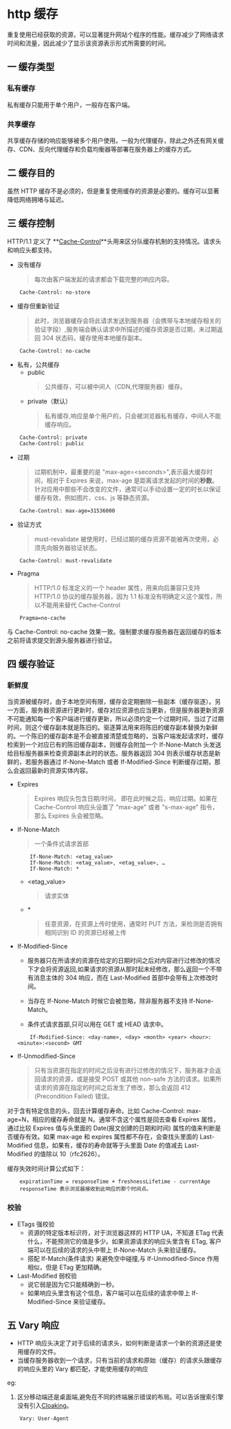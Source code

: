 # http 缓存

重复使用已经获取的资源，可以显著提升网站个程序的性能。缓存减少了网络请求时间和流量，因此减少了显示该资源表示形式所需要的时间。

## 一 缓存类型

### 私有缓存

私有缓存只能用于单个用户，一般存在客户端。

### 共享缓存

共享缓存存储的响应能够被多个用户使用。一般为代理缓存，除此之外还有网关缓存、CDN、反向代理缓存和负载均衡器等部署在服务器上的缓存方式。

## 二 缓存目的

虽然 HTTP 缓存不是必须的，但是重复使用缓存的资源是必要的。缓存可以显著降低网络拥堵与延迟。

## 三 缓存控制

HTTP/1.1 定义了 **[Cache-Control](https://developer.mozilla.org/zh-CN/docs/Web/HTTP/Headers/Cache-Control)**头用来区分队缓存机制的支持情况。请求头和响应头都支持。

-   没有缓存
    > 每次由客户端发起的请求都会下载完整的响应内容。

```
    Cache-Control: no-store
```

-   缓存但重新验证
    > 此时，浏览器缓存会将此请求发送到服务器（会携带与本地缓存相关的验证字段）,服务端会确认请求中所描述的缓存资源是否过期，未过期返回 304 状态码，缓存使用本地缓存副本。

```
    Cache-Control: no-cache
```

-   私有，公共缓存
    -   public
        > 公共缓存，可以被中间人（CDN,代理服务器）缓存。
    -   private（默认）
        > 私有缓存,响应是单个用户的，只会被浏览器私有缓存，中间人不能缓存响应。

```
    Cache-Control: private
    Cache-Control: public
```

-   过期
    > 过期机制中，最重要的是 "max-age=\<seconds>",表示最大缓存时间，相对于 Expires 来说，max-age 是距离请求发起的时间的**秒数**。针对应用中那些不会改变的文件，通常可以手动设置一定的时长以保证缓存有效，例如图片、css、js 等静态资源。

```
    Cache-Control: max-age=31536000
```

-   验证方式
    > must-revalidate 被使用时，已经过期的缓存资源不能被再次使用，必须先向服务器验证状态。

```
    Cache-Control: must-revalidate
```

-   Pragma
    > HTTP/1.0 标准定义的一个 header 属性，用来向后兼容只支持 HTTP/1.0 协议的缓存服务器，因为 1.1 标准没有明确定义这个属性，所以不能用来替代 Cache-Control

```
    Pragma=no-cache
```

与 Cache-Control: no-cache 效果一致。强制要求缓存服务器在返回缓存的版本之前将请求提交到源头服务器进行验证。

## 四 缓存验证

### 新鲜度

当资源被缓存时，由于本地空间有限，缓存会定期删除一些副本（缓存驱逐）。另一方面，服务器资源进行更新时，缓存对应资源也应当更新，但是服务器更新资源不可能通知每一个客户端进行缓存更新，所以必须约定一个过期时间，当过了过期时间，则这个缓存副本就是陈旧的。驱逐算法用来将陈旧的缓存副本替换为新鲜的。一个陈旧的缓存副本是不会被直接清楚或忽略的，当客户端发起请求时，缓存检索到一个对应已有的陈旧缓存副本，则缓存会附加一个 If-None-Match 头发送给目标服务器来检查资源副本此时的状态。服务器返回 304 则表示缓存状态是新鲜的，若服务器通过 If-None-Match 或者 If-Modified-Since 判断缓存过期，那么会返回最新的资源实体内容。

-   Expires
    > Expires 响应头包含日期/时间， 即在此时候之后，响应过期。如果在 Cache-Control 响应头设置了 "max-age" 或者 "s-max-age" 指令，那么 Expires 头会被忽略。
-   If-None-Match
    > 一个条件式请求首部
    ```
        If-None-Match: <etag_value>
        If-None-Match: <etag_value>, <etag_value>, …
        If-None-Match: *
    ```
    -   \<etag_value>
        > 请求实体
    -   \*
        > 任意资源，在资源上传时使用，通常时 PUT 方法，来检测是否拥有相同识别 ID 的资源已经被上传
-   If-Modified-Since

    -   服务器只在所请求的资源在给定的日期时间之后对内容进行过修改的情况下才会将资源返回,如果请求的资源从那时起未经修改，那么返回一个不带有消息主体的 304 响应，而在 Last-Modified 首部中会带有上次修改时间。
    -   当存在 If-None-Match 时候它会被忽略，除非服务器不支持 If-None-Match。

    -   条件式请求首部,只可以用在 GET 或 HEAD 请求中。

    ```
        If-Modified-Since: <day-name>, <day> <month> <year> <hour>:<minute>:<second> GMT
    ```

-   If-Unmodified-Since
    > 只有当资源在指定的时间之后没有进行过修改的情况下，服务器才会返回请求的资源，或是接受 POST 或其他 non-safe 方法的请求。如果所请求的资源在指定的时间之后发生了修改，那么会返回 412 (Precondition Failed) 错误。

对于含有特定信息的头，回去计算缓存寿命。比如 Cache-Control: max-age=N，相应的缓存寿命就是 N。通常不含这个属性是回去查看 Expires 属性，通过比较 Expires 值与头里面的 Date(报文创建的日期和时间) 属性的值来判断是否缓存有效。如果 max-age 和 expires 属性都不存在，会查找头里面的 Last-Modified 信息，如果有，缓存的寿命就等于头里面 Date 的值减去 Last-Modified 的值除以 10（rfc2626）。

缓存失效时间计算公式如下：

```
    expirationTime = responseTime + freshnessLifetime - currentAge
    responseTime 表示浏览器接收到此响应的那个时间点。
```

### 校验

-   ETags 强校验
    -   资源的特定版本标识符，对于浏览器这样的 HTTP UA，不知道 ETag 代表什么，不能预测它的值是多少。如果资源请求的响应头里含有 ETag, 客户端可以在后续的请求的头中带上 If-None-Match 头来验证缓存。
    -   搭配 If-Match(条件请求) 来避免空中碰撞,与 If-Unmodified-Since 作用相似，但是 ETag 更加精确。
-   Last-Modified 弱校验
    -   说它弱是因为它只能精确到一秒。
    -   如果响应头里含有这个信息，客户端可以在后续的请求中带上 If-Modified-Since 来验证缓存。

## 五 Vary 响应

-   HTTP 响应头决定了对于后续的请求头，如何判断是请求一个新的资源还是使用缓存的文件。
-   当缓存服务器收到一个请求，只有当前的请求和原始（缓存）的请求头跟缓存的响应头里的 Vary 都匹配，才能使用缓存的响应

eg:

1.  区分移动端还是桌面端,避免在不同的终端展示错误的布局。可以告诉搜索引擎没有引入[Cloaking](https://en.wikipedia.org/wiki/Cloaking)。

```
    Vary: User-Agent
```

